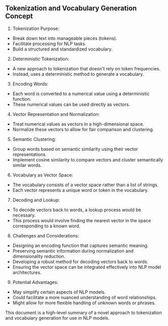 Tokenization and Vocabulary Generation Concept
----------------------------------------------

1. Tokenization Purpose:
- Break down text into manageable pieces (tokens).
- Facilitate processing for NLP tasks.
- Build a structured and standardized vocabulary.

2. Deterministic Tokenization:
- A new approach to tokenization that doesn't rely on token frequencies.
- Instead, uses a deterministic method to generate a vocabulary.

3. Encoding Words:
- Each word is converted to a numerical value using a deterministic function.
- These numerical values can be used directly as vectors.

4. Vector Representation and Normalization:
- Treat numerical values as vectors in a high-dimensional space.
- Normalize these vectors to allow for fair comparison and clustering.

5. Semantic Clustering:
- Group words based on semantic similarity using their vector representations.
- Implement cosine similarity to compare vectors and cluster semantically similar words.

6. Vocabulary as Vector Space:
- The vocabulary consists of a vector space rather than a list of strings.
- Each vector represents a unique word or token in the vocabulary.

7. Decoding and Lookup:
- To decode vectors back to words, a lookup process would be necessary.
- This process would involve finding the nearest vector in the space corresponding to a known word.

8. Challenges and Considerations:
- Designing an encoding function that captures semantic meaning.
- Preserving semantic information during normalization and dimensionality reduction.
- Developing a robust method for decoding vectors back to words.
- Ensuring the vector space can be integrated effectively into NLP model architectures.

9. Potential Advantages:
- May simplify certain aspects of NLP models.
- Could facilitate a more nuanced understanding of word relationships.
- Might allow for more flexible handling of unknown words or phrases.

This document is a high-level summary of a novel approach to tokenization and vocabulary generation for use in NLP models.
